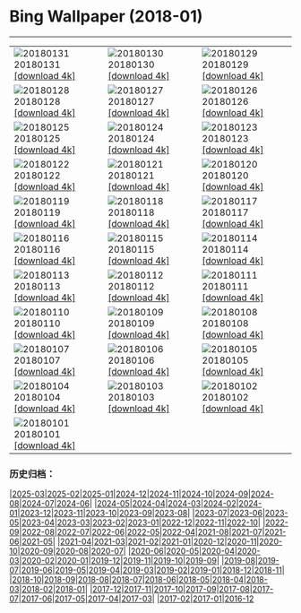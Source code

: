 # Bing Wallpaper (2018-01)
**************

<table><tr><td><img src="https://www.bing.com/az/hprichbg/rb/TartumaaEstonia_EN-US13836445539_1920x1080.jpg" alt="20180131"> 20180131 <a href="https://www.bing.com/az/hprichbg/rb/TartumaaEstonia_EN-US13836445539_UHD.jpg">[download 4k]</a></td><td><img src="https://www.bing.com/az/hprichbg/rb/GraniteDells_EN-US10224185236_1920x1080.jpg" alt="20180130"> 20180130 <a href="https://www.bing.com/az/hprichbg/rb/GraniteDells_EN-US10224185236_UHD.jpg">[download 4k]</a></td><td><img src="https://www.bing.com/az/hprichbg/rb/VF5NASA_EN-US11160261487_1920x1080.jpg" alt="20180129"> 20180129 <a href="https://www.bing.com/az/hprichbg/rb/VF5NASA_EN-US11160261487_UHD.jpg">[download 4k]</a></td></tr><tr><td><img src="https://www.bing.com/az/hprichbg/rb/KuhmoLapland_EN-US8543807282_1920x1080.jpg" alt="20180128"> 20180128 <a href="https://www.bing.com/az/hprichbg/rb/KuhmoLapland_EN-US8543807282_UHD.jpg">[download 4k]</a></td><td><img src="https://www.bing.com/az/hprichbg/rb/BluePlankton_EN-US9721339029_1920x1080.jpg" alt="20180127"> 20180127 <a href="https://www.bing.com/az/hprichbg/rb/BluePlankton_EN-US9721339029_UHD.jpg">[download 4k]</a></td><td><img src="https://www.bing.com/az/hprichbg/rb/EasternGrey_EN-US11765734343_1920x1080.jpg" alt="20180126"> 20180126 <a href="https://www.bing.com/az/hprichbg/rb/EasternGrey_EN-US11765734343_UHD.jpg">[download 4k]</a></td></tr><tr><td><img src="https://www.bing.com/az/hprichbg/rb/SamiLavvu_EN-US10473316482_1920x1080.jpg" alt="20180125"> 20180125 <a href="https://www.bing.com/az/hprichbg/rb/SamiLavvu_EN-US10473316482_UHD.jpg">[download 4k]</a></td><td><img src="https://www.bing.com/az/hprichbg/rb/Fontainhas_EN-US10738104828_1920x1080.jpg" alt="20180124"> 20180124 <a href="https://www.bing.com/az/hprichbg/rb/Fontainhas_EN-US10738104828_UHD.jpg">[download 4k]</a></td><td><img src="https://www.bing.com/az/hprichbg/rb/LMNP_EN-US10863507594_1920x1080.jpg" alt="20180123"> 20180123 <a href="https://www.bing.com/az/hprichbg/rb/LMNP_EN-US10863507594_UHD.jpg">[download 4k]</a></td></tr><tr><td><img src="https://www.bing.com/az/hprichbg/rb/BirdseyeGGB_EN-US12998518634_1920x1080.jpg" alt="20180122"> 20180122 <a href="https://www.bing.com/az/hprichbg/rb/BirdseyeGGB_EN-US12998518634_UHD.jpg">[download 4k]</a></td><td><img src="https://www.bing.com/az/hprichbg/rb/ScotlandSquirrel_EN-US9009066153_1920x1080.jpg" alt="20180121"> 20180121 <a href="https://www.bing.com/az/hprichbg/rb/ScotlandSquirrel_EN-US9009066153_UHD.jpg">[download 4k]</a></td><td><img src="https://www.bing.com/az/hprichbg/rb/Megadyptes_EN-US9915851755_1920x1080.jpg" alt="20180120"> 20180120 <a href="https://www.bing.com/az/hprichbg/rb/Megadyptes_EN-US9915851755_UHD.jpg">[download 4k]</a></td></tr><tr><td><img src="https://www.bing.com/az/hprichbg/rb/OldTownPrague_EN-US9590210839_1920x1080.jpg" alt="20180119"> 20180119 <a href="https://www.bing.com/az/hprichbg/rb/OldTownPrague_EN-US9590210839_UHD.jpg">[download 4k]</a></td><td><img src="https://www.bing.com/az/hprichbg/rb/BlueMushroom_EN-US9252668987_1920x1080.jpg" alt="20180118"> 20180118 <a href="https://www.bing.com/az/hprichbg/rb/BlueMushroom_EN-US9252668987_UHD.jpg">[download 4k]</a></td><td><img src="https://www.bing.com/az/hprichbg/rb/TadamiTrain_EN-US12959954742_1920x1080.jpg" alt="20180117"> 20180117 <a href="https://www.bing.com/az/hprichbg/rb/TadamiTrain_EN-US12959954742_UHD.jpg">[download 4k]</a></td></tr><tr><td><img src="https://www.bing.com/az/hprichbg/rb/LionFish_EN-US6148271680_1920x1080.jpg" alt="20180116"> 20180116 <a href="https://www.bing.com/az/hprichbg/rb/LionFish_EN-US6148271680_UHD.jpg">[download 4k]</a></td><td><img src="https://www.bing.com/az/hprichbg/rb/MLKMemorial_EN-US8458096334_1920x1080.jpg" alt="20180115"> 20180115 <a href="https://www.bing.com/az/hprichbg/rb/MLKMemorial_EN-US8458096334_UHD.jpg">[download 4k]</a></td><td><img src="https://www.bing.com/az/hprichbg/rb/OrkneyIslands_EN-US7244174382_1920x1080.jpg" alt="20180114"> 20180114 <a href="https://www.bing.com/az/hprichbg/rb/OrkneyIslands_EN-US7244174382_UHD.jpg">[download 4k]</a></td></tr><tr><td><img src="https://www.bing.com/az/hprichbg/rb/EnglemannSpruceForest_EN-US10888336160_1920x1080.jpg" alt="20180113"> 20180113 <a href="https://www.bing.com/az/hprichbg/rb/EnglemannSpruceForest_EN-US10888336160_UHD.jpg">[download 4k]</a></td><td><img src="https://www.bing.com/az/hprichbg/rb/TreasuryCandles_EN-US9414027460_1920x1080.jpg" alt="20180112"> 20180112 <a href="https://www.bing.com/az/hprichbg/rb/TreasuryCandles_EN-US9414027460_UHD.jpg">[download 4k]</a></td><td><img src="https://www.bing.com/az/hprichbg/rb/BowSnow_EN-US9208049425_1920x1080.jpg" alt="20180111"> 20180111 <a href="https://www.bing.com/az/hprichbg/rb/BowSnow_EN-US9208049425_UHD.jpg">[download 4k]</a></td></tr><tr><td><img src="https://www.bing.com/az/hprichbg/rb/SamburuNests_EN-US12596720341_1920x1080.jpg" alt="20180110"> 20180110 <a href="https://www.bing.com/az/hprichbg/rb/SamburuNests_EN-US12596720341_UHD.jpg">[download 4k]</a></td><td><img src="https://www.bing.com/az/hprichbg/rb/GreatFountainGeyer_EN-US10674250728_1920x1080.jpg" alt="20180109"> 20180109 <a href="https://www.bing.com/az/hprichbg/rb/GreatFountainGeyer_EN-US10674250728_UHD.jpg">[download 4k]</a></td><td><img src="https://www.bing.com/az/hprichbg/rb/CloudForest_EN-US9578926154_1920x1080.jpg" alt="20180108"> 20180108 <a href="https://www.bing.com/az/hprichbg/rb/CloudForest_EN-US9578926154_UHD.jpg">[download 4k]</a></td></tr><tr><td><img src="https://www.bing.com/az/hprichbg/rb/StelvioPass_EN-US13513583896_1920x1080.jpg" alt="20180107"> 20180107 <a href="https://www.bing.com/az/hprichbg/rb/StelvioPass_EN-US13513583896_UHD.jpg">[download 4k]</a></td><td><img src="https://www.bing.com/az/hprichbg/rb/PWSeaOtterPup_EN-US11045133126_1920x1080.jpg" alt="20180106"> 20180106 <a href="https://www.bing.com/az/hprichbg/rb/PWSeaOtterPup_EN-US11045133126_UHD.jpg">[download 4k]</a></td><td><img src="https://www.bing.com/az/hprichbg/rb/WaxwingFlock_EN-US6364769657_1920x1080.jpg" alt="20180105"> 20180105 <a href="https://www.bing.com/az/hprichbg/rb/WaxwingFlock_EN-US6364769657_UHD.jpg">[download 4k]</a></td></tr><tr><td><img src="https://www.bing.com/az/hprichbg/rb/ChoKyungChulStars_EN-US7777339561_1920x1080.jpg" alt="20180104"> 20180104 <a href="https://www.bing.com/az/hprichbg/rb/ChoKyungChulStars_EN-US7777339561_UHD.jpg">[download 4k]</a></td><td><img src="https://www.bing.com/az/hprichbg/rb/SaunaDolomites_EN-US9608449389_1920x1080.jpg" alt="20180103"> 20180103 <a href="https://www.bing.com/az/hprichbg/rb/SaunaDolomites_EN-US9608449389_UHD.jpg">[download 4k]</a></td><td><img src="https://www.bing.com/az/hprichbg/rb/TartanWeaving_EN-US9638927946_1920x1080.jpg" alt="20180102"> 20180102 <a href="https://www.bing.com/az/hprichbg/rb/TartanWeaving_EN-US9638927946_UHD.jpg">[download 4k]</a></td></tr><tr><td><img src="https://www.bing.com/az/hprichbg/rb/ManitobaCubs_EN-US8822758349_1920x1080.jpg" alt="20180101"> 20180101 <a href="https://www.bing.com/az/hprichbg/rb/ManitobaCubs_EN-US8822758349_UHD.jpg">[download 4k]</a></td><td></td><td></td></tr></table>

### 历史归档：

|[2025-03](/../2025-03/2025-03.md)|[2025-02](/../2025-02/2025-02.md)|[2025-01](/../2025-01/2025-01.md)|[2024-12](/../2024-12/2024-12.md)|[2024-11](/../2024-11/2024-11.md)|[2024-10](/../2024-10/2024-10.md)|[2024-09](/../2024-09/2024-09.md)|[2024-08](/../2024-08/2024-08.md)|[2024-07](/../2024-07/2024-07.md)|[2024-06](/../2024-06/2024-06.md)|
|[2024-05](/../2024-05/2024-05.md)|[2024-04](/../2024-04/2024-04.md)|[2024-03](/../2024-03/2024-03.md)|[2024-02](/../2024-02/2024-02.md)|[2024-01](/../2024-01/2024-01.md)|[2023-12](/../2023-12/2023-12.md)|[2023-11](/../2023-11/2023-11.md)|[2023-10](/../2023-10/2023-10.md)|[2023-09](/../2023-09/2023-09.md)|[2023-08](/../2023-08/2023-08.md)|
|[2023-07](/../2023-07/2023-07.md)|[2023-06](/../2023-06/2023-06.md)|[2023-05](/../2023-05/2023-05.md)|[2023-04](/../2023-04/2023-04.md)|[2023-03](/../2023-03/2023-03.md)|[2023-02](/../2023-02/2023-02.md)|[2023-01](/../2023-01/2023-01.md)|[2022-12](/../2022-12/2022-12.md)|[2022-11](/../2022-11/2022-11.md)|[2022-10](/../2022-10/2022-10.md)|
|[2022-09](/../2022-09/2022-09.md)|[2022-08](/../2022-08/2022-08.md)|[2022-07](/../2022-07/2022-07.md)|[2022-06](/../2022-06/2022-06.md)|[2022-05](/../2022-05/2022-05.md)|[2022-04](/../2022-04/2022-04.md)|[2021-08](/../2021-08/2021-08.md)|[2021-07](/../2021-07/2021-07.md)|[2021-06](/../2021-06/2021-06.md)|[2021-05](/../2021-05/2021-05.md)|
|[2021-04](/../2021-04/2021-04.md)|[2021-03](/../2021-03/2021-03.md)|[2021-02](/../2021-02/2021-02.md)|[2021-01](/../2021-01/2021-01.md)|[2020-12](/../2020-12/2020-12.md)|[2020-11](/../2020-11/2020-11.md)|[2020-10](/../2020-10/2020-10.md)|[2020-09](/../2020-09/2020-09.md)|[2020-08](/../2020-08/2020-08.md)|[2020-07](/../2020-07/2020-07.md)|
|[2020-06](/../2020-06/2020-06.md)|[2020-05](/../2020-05/2020-05.md)|[2020-04](/../2020-04/2020-04.md)|[2020-03](/../2020-03/2020-03.md)|[2020-02](/../2020-02/2020-02.md)|[2020-01](/../2020-01/2020-01.md)|[2019-12](/../2019-12/2019-12.md)|[2019-11](/../2019-11/2019-11.md)|[2019-10](/../2019-10/2019-10.md)|[2019-09](/../2019-09/2019-09.md)|
|[2019-08](/../2019-08/2019-08.md)|[2019-07](/../2019-07/2019-07.md)|[2019-06](/../2019-06/2019-06.md)|[2019-05](/../2019-05/2019-05.md)|[2019-04](/../2019-04/2019-04.md)|[2019-03](/../2019-03/2019-03.md)|[2019-02](/../2019-02/2019-02.md)|[2019-01](/../2019-01/2019-01.md)|[2018-12](/../2018-12/2018-12.md)|[2018-11](/../2018-11/2018-11.md)|
|[2018-10](/../2018-10/2018-10.md)|[2018-09](/../2018-09/2018-09.md)|[2018-08](/../2018-08/2018-08.md)|[2018-07](/../2018-07/2018-07.md)|[2018-06](/../2018-06/2018-06.md)|[2018-05](/../2018-05/2018-05.md)|[2018-04](/../2018-04/2018-04.md)|[2018-03](/../2018-03/2018-03.md)|[2018-02](/../2018-02/2018-02.md)|[2018-01](/2018-01.md)|
|[2017-12](/../2017-12/2017-12.md)|[2017-11](/../2017-11/2017-11.md)|[2017-10](/../2017-10/2017-10.md)|[2017-09](/../2017-09/2017-09.md)|[2017-08](/../2017-08/2017-08.md)|[2017-07](/../2017-07/2017-07.md)|[2017-06](/../2017-06/2017-06.md)|[2017-05](/../2017-05/2017-05.md)|[2017-04](/../2017-04/2017-04.md)|[2017-03](/../2017-03/2017-03.md)|
|[2017-02](/../2017-02/2017-02.md)|[2017-01](/../2017-01/2017-01.md)|[2016-12](/../2016-12/2016-12.md)